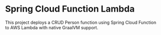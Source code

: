 # Spring Cloud Function Lambda

This project deploys a CRUD Person function using Spring Cloud Function to AWS Lambda with native GraalVM support.